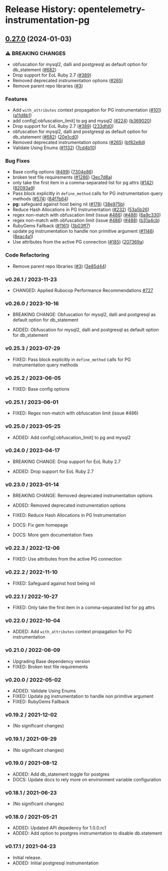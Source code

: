 # Release History: opentelemetry-instrumentation-pg

## [0.27.0](https://github.com/Shopify/opentelemetry-ruby-contrib/compare/opentelemetry-instrumentation-pg-v0.26.1...opentelemetry-instrumentation-pg/v0.27.0) (2024-01-03)


### ⚠ BREAKING CHANGES

* obfuscation for mysql2, dalli and postgresql as default option for db_statement ([#682](https://github.com/Shopify/opentelemetry-ruby-contrib/issues/682))
* Drop support for EoL Ruby 2.7 ([#389](https://github.com/Shopify/opentelemetry-ruby-contrib/issues/389))
* Removed deprecated instrumentation options ([#265](https://github.com/Shopify/opentelemetry-ruby-contrib/issues/265))
* Remove parent repo libraries ([#3](https://github.com/Shopify/opentelemetry-ruby-contrib/issues/3))

### Features

* Add `with_attributes` context propagation for PG instrumentation ([#101](https://github.com/Shopify/opentelemetry-ruby-contrib/issues/101)) ([a11d8b1](https://github.com/Shopify/opentelemetry-ruby-contrib/commit/a11d8b135d9ac4c28521619dc3b4744692ae2e6e))
* add config[:obfuscation_limit] to pg and mysql2 ([#224](https://github.com/Shopify/opentelemetry-ruby-contrib/issues/224)) ([b369020](https://github.com/Shopify/opentelemetry-ruby-contrib/commit/b36902099ea90dc23d06bdc424a3fd6d08d5f9d7))
* Drop support for EoL Ruby 2.7 ([#389](https://github.com/Shopify/opentelemetry-ruby-contrib/issues/389)) ([233dfd0](https://github.com/Shopify/opentelemetry-ruby-contrib/commit/233dfd0dae81346e9687090f9d8dfb85215e0ba7))
* obfuscation for mysql2, dalli and postgresql as default option for db_statement ([#682](https://github.com/Shopify/opentelemetry-ruby-contrib/issues/682)) ([20e1cd0](https://github.com/Shopify/opentelemetry-ruby-contrib/commit/20e1cd04f8167276453b27469912e90984a291ac))
* Removed deprecated instrumentation options ([#265](https://github.com/Shopify/opentelemetry-ruby-contrib/issues/265)) ([bf82e8d](https://github.com/Shopify/opentelemetry-ruby-contrib/commit/bf82e8d5e25766de99b803e23af6c5666c5bfc5b))
* Validate Using Enums ([#1132](https://github.com/Shopify/opentelemetry-ruby-contrib/issues/1132)) ([7cd4b10](https://github.com/Shopify/opentelemetry-ruby-contrib/commit/7cd4b10ba516cecbb15a40dbe3bd5ed3860b1f88))


### Bug Fixes

* Base config options ([#499](https://github.com/Shopify/opentelemetry-ruby-contrib/issues/499)) ([7304e86](https://github.com/Shopify/opentelemetry-ruby-contrib/commit/7304e86e9a3beba5c20f790b256bbb54469411ca))
* broken test file requirements ([#1286](https://github.com/Shopify/opentelemetry-ruby-contrib/issues/1286)) ([3ec7d8a](https://github.com/Shopify/opentelemetry-ruby-contrib/commit/3ec7d8a456dbd3c9bbad7b397a3da8b8a311d8e3))
* only take the first item in a comma-separated list for pg attrs ([#142](https://github.com/Shopify/opentelemetry-ruby-contrib/issues/142)) ([82093a9](https://github.com/Shopify/opentelemetry-ruby-contrib/commit/82093a9edf478688d70432c036554dd2f979d7c6))
* Pass block explicitly in `define_method` calls for PG instrumentation query methods ([#574](https://github.com/Shopify/opentelemetry-ruby-contrib/issues/574)) ([84f7b64](https://github.com/Shopify/opentelemetry-ruby-contrib/commit/84f7b641a38f059bc00ffc6678d0bdc283cffbbb))
* **pg:** safeguard against host being nil ([#178](https://github.com/Shopify/opentelemetry-ruby-contrib/issues/178)) ([38e975b](https://github.com/Shopify/opentelemetry-ruby-contrib/commit/38e975bed8c3e2e0742007d1690bb81135341311))
* Reduce Hash Allocations in PG Instrumentation ([#232](https://github.com/Shopify/opentelemetry-ruby-contrib/issues/232)) ([53a5b26](https://github.com/Shopify/opentelemetry-ruby-contrib/commit/53a5b26b471e692d7e85625c0f964510e4deef50))
* regex non-match with obfuscation limit (issue [#486](https://github.com/Shopify/opentelemetry-ruby-contrib/issues/486)) ([#488](https://github.com/Shopify/opentelemetry-ruby-contrib/issues/488)) ([6a9c330](https://github.com/Shopify/opentelemetry-ruby-contrib/commit/6a9c33088c6c9f39b2bc30247a3ed825553c07d4))
* regex non-match with obfuscation limit (issue [#486](https://github.com/Shopify/opentelemetry-ruby-contrib/issues/486)) ([#488](https://github.com/Shopify/opentelemetry-ruby-contrib/issues/488)) ([b31a4cb](https://github.com/Shopify/opentelemetry-ruby-contrib/commit/b31a4cbb20ba7ee4a3422ce65f948a7fa3f43f85))
* RubyGems Fallback ([#1161](https://github.com/Shopify/opentelemetry-ruby-contrib/issues/1161)) ([3b03ff7](https://github.com/Shopify/opentelemetry-ruby-contrib/commit/3b03ff7ea66b69c85ba205a369b85c2c33b712fe))
* update pg instrumentation to handle non primitive argument ([#1146](https://github.com/Shopify/opentelemetry-ruby-contrib/issues/1146)) ([8eac4a1](https://github.com/Shopify/opentelemetry-ruby-contrib/commit/8eac4a112f996e088e693add37227c11a67baa2d))
* Use attributes from the active PG connection ([#185](https://github.com/Shopify/opentelemetry-ruby-contrib/issues/185)) ([207369a](https://github.com/Shopify/opentelemetry-ruby-contrib/commit/207369a5970548d32a4d3c19c9a85452509a1ddc))


### Code Refactoring

* Remove parent repo libraries ([#3](https://github.com/Shopify/opentelemetry-ruby-contrib/issues/3)) ([3e85d44](https://github.com/Shopify/opentelemetry-ruby-contrib/commit/3e85d4436d338f326816c639cd2087751c63feb1))

### v0.26.1 / 2023-11-23

* CHANGED: Applied Rubocop Performance Recommendations [#727](https://github.com/open-telemetry/opentelemetry-ruby-contrib/pull/727)

### v0.26.0 / 2023-10-16

* BREAKING CHANGE: Obfuscation for mysql2, dalli and postgresql as default option for db_statement

* ADDED: Obfuscation for mysql2, dalli and postgresql as default option for db_statement

### v0.25.3 / 2023-07-29

* FIXED: Pass block explicitly in `define_method` calls for PG instrumentation query methods

### v0.25.2 / 2023-06-05

* FIXED: Base config options 

### v0.25.1 / 2023-06-01

* FIXED: Regex non-match with obfuscation limit (issue #486) 

### v0.25.0 / 2023-05-25

* ADDED: Add config[:obfuscation_limit] to pg and mysql2 

### v0.24.0 / 2023-04-17

* BREAKING CHANGE: Drop support for EoL Ruby 2.7 

* ADDED: Drop support for EoL Ruby 2.7 

### v0.23.0 / 2023-01-14

* BREAKING CHANGE: Removed deprecated instrumentation options 

* ADDED: Removed deprecated instrumentation options 
* FIXED: Reduce Hash Allocations in PG Instrumentation 
* DOCS: Fix gem homepage 
* DOCS: More gem documentation fixes 

### v0.22.3 / 2022-12-06

* FIXED: Use attributes from the active PG connection

### v0.22.2 / 2022-11-10

* FIXED: Safeguard against host being nil

### v0.22.1 / 2022-10-27

* FIXED: Only take the first item in a comma-separated list for pg attrs

### v0.22.0 / 2022-10-04

* ADDED: Add `with_attributes` context propagation for PG instrumentation 

### v0.21.0 / 2022-06-09

* Upgrading Base dependency version
* FIXED: Broken test file requirements 

### v0.20.0 / 2022-05-02

* ADDED: Validate Using Enums 
* FIXED: Update pg instrumentation to handle non primitive argument 
* FIXED: RubyGems Fallback 

### v0.19.2 / 2021-12-02

* (No significant changes)

### v0.19.1 / 2021-09-29

* (No significant changes)

### v0.19.0 / 2021-08-12

* ADDED: Add db_statement toggle for postgres 
* DOCS: Update docs to rely more on environment variable configuration 

### v0.18.1 / 2021-06-23

* (No significant changes)

### v0.18.0 / 2021-05-21

* ADDED: Updated API depedency for 1.0.0.rc1
* ADDED: Add option to postgres instrumentation to disable db.statement

### v0.17.1 / 2021-04-23

* Initial release.
* ADDED: Initial postgresql instrumentation
